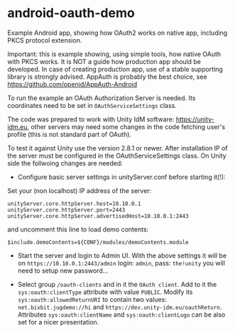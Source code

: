 # android-oauth-demo
Example Android app, showing how OAuth2 works on native app, including PKCS protocol extension.

Important: this is example showing, using simple tools, how native OAuth with PKCS works. It is NOT a guide how production app should be developed. In case of creating production app, use of a stable supporting library is strongly advised. AppAuth is probably the best choice, see https://github.com/openid/AppAuth-Android


To run the example an OAuth Authorization Server is needed. Its coordinates need to be set in `OAuthServiceSettings` class.

The code was prepared to work with Unity IdM software: https://unity-idm.eu, other servers may need some changes in the code fetching user's profile (this is not standard part of OAuth).

To test it against Unity use the version 2.8.1 or newer. After installation IP of the server must be configured in the OAuthServiceSettings class. On Unity side the follwoing changes are needed:

* Configure basic server settings in unityServer.conf before starting it(!):

Set your (non localhost) IP address of the server:

```
unityServer.core.httpServer.host=10.10.0.1
unityServer.core.httpServer.port=2443
unityServer.core.httpServer.advertisedHost=10.10.0.1:2443
```

and uncomment this line to load demo contents:
```
$include.demoContents=${CONF}/modules/demoContents.module
```
* Start the server and login to Admin UI. With the above settings it will be on `https://10.10.0.1:2443/admin`
login: `admin`, pass: `the!unity`
you will need to setup new password...

* Select group `/oauth-clients` and in it the `OAuth client`. Add to it the `sys:oauth:clientType` attribute with value `PUBLIC`.
Modify its `sys:oauth:allowedReturnURI` to contain two values: `net.bixbit.jugdemo://hi` and `https://dev.unity-idm.eu/oauthReturn`. Attributes `sys:oauth:clientName` and `sys:oauth:clientLogo` can be also set for a nicer presentation.
